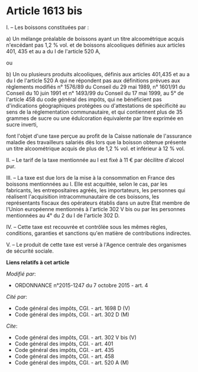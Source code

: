 # Article 1613 bis

I. – Les boissons constituées par :

a) Un mélange préalable de boissons ayant un titre alcoométrique acquis n'excédant pas 1,2 % vol. et de boissons alcooliques
définies aux articles 401, 435 et au a du I de l'article 520 A,

ou

b) Un ou plusieurs produits alcooliques, définis aux articles 401,435 et au a du I de l'article 520 A qui ne répondent pas
aux définitions prévues aux règlements modifiés n° 1576/89 du Conseil du 29 mai 1989, n° 1601/91 du Conseil du 10 juin 1991
et n° 1493/99 du Conseil du 17 mai 1999, au 5° de l'article 458 du code général des impôts, qui ne bénéficient pas
d'indications géographiques protégées ou d'attestations de spécificité au sens de la réglementation communautaire, et qui
contiennent plus de 35 grammes de sucre ou une édulcoration équivalente par litre exprimée en sucre inverti,

font l'objet d'une taxe perçue au profit de la Caisse nationale de l'assurance maladie des travailleurs salariés dès lors que
la boisson obtenue présente un titre alcoométrique acquis de plus de 1,2 % vol. et inférieur à 12 % vol.

II. – Le tarif de la taxe mentionnée au I est fixé à 11 € par décilitre d'alcool pur.

III. – La taxe est due lors de la mise à la consommation en France des boissons mentionnées au I. Elle est acquittée, selon
le cas, par les fabricants, les entrepositaires agréés, les importateurs, les personnes qui réalisent l'acquisition
intracommunautaire de ces boissons, les représentants fiscaux des opérateurs établis dans un autre Etat membre de l'Union
européenne mentionnés à l'article 302 V bis ou par les personnes mentionnées au 4° du 2 du I de l'article 302 D.

IV. – Cette taxe est recouvrée et contrôlée sous les mêmes règles, conditions, garanties et sanctions qu'en matière de
contributions indirectes.

V. – Le produit de cette taxe est versé à l'Agence centrale des organismes de sécurité sociale.

**Liens relatifs à cet article**

_Modifié par_:

  - ORDONNANCE n°2015-1247 du 7 octobre 2015 - art. 4

_Cité par_:

  - Code général des impôts, CGI. - art. 1698 D (V)
  - Code général des impôts, CGI. - art. 302 D (M)

_Cite_:

  - Code général des impôts, CGI. - art. 302 V bis (V)
  - Code général des impôts, CGI. - art. 401
  - Code général des impôts, CGI. - art. 435
  - Code général des impôts, CGI. - art. 458
  - Code général des impôts, CGI. - art. 520 A (M)
